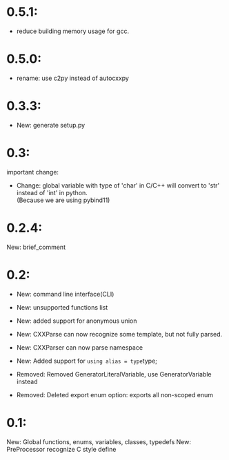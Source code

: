 # 0.5.1:
* reduce building memory usage for gcc.

# 0.5.0:
* rename: use c2py instead of autocxxpy

# 0.3.3: 
* New: generate setup.py

# 0.3:
important change:
* Change: global variable with type of 'char' in C/C++ will convert to 'str' instead of 'int' in python.  
  (Because we are using pybind11)
 
# 0.2.4: 
 New: brief_comment
    
# 0.2:
* New: command line interface(CLI)
* New: unsupported functions list
* New: added support for anonymous union
* New: CXXParse can now recognize some template, but not fully parsed.
* New: CXXParser can now parse namespace
* New: Added support for ```using alias = type```type;

* Removed: Removed GeneratorLiteralVariable, use GeneratorVariable instead
* Removed: Deleted export enum option: exports all non-scoped enum

# 0.1:
New: Global functions, enums, variables, classes, typedefs
New: PreProcessor recognize C style define

